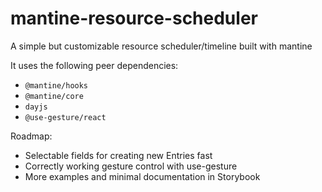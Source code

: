 # mantine-resource-scheduler

A simple but customizable resource scheduler/timeline built with mantine

It uses the following peer dependencies:

- `@mantine/hooks`
- `@mantine/core`
- `dayjs`
- `@use-gesture/react`

Roadmap:

- Selectable fields for creating new Entries fast
- Correctly working gesture control with use-gesture
- More examples and minimal documentation in Storybook
